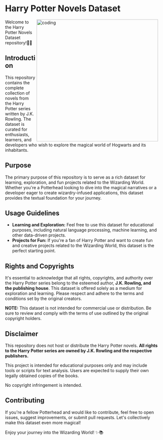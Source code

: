 # Harry Potter Novels Dataset

<img align="right" alt="coding" width="400" src="https://github.com/Ginga1402/Harry_Potter_dataset/assets/130181481/b91d646f-74c9-4cba-95fc-538f7f85e369" >


Welcome to the Harry Potter Novels Dataset repository!🧙‍♂️

## Introduction

This repository contains the complete collection of novels from the Harry Potter series written by J.K. Rowling. The dataset is curated for enthusiasts, learners, and developers who wish to explore the magical world of Hogwarts and its inhabitants.

## Purpose

The primary purpose of this repository is to serve as a rich dataset for learning, exploration, and fun projects related to the Wizarding World. Whether you're a Potterhead looking to dive into the magical narratives or a developer eager to create wizardry-infused applications, this dataset provides the textual foundation for your journey.

## Usage Guidelines

- **Learning and Exploration:** Feel free to use this dataset for educational purposes, including natural language processing, machine learning, and other data-driven projects.
- **Projects for Fun:** If you're a fan of Harry Potter and want to create fun and creative projects related to the Wizarding World, this dataset is the perfect starting point.

## Rights and Copyrights

It's essential to acknowledge that all rights, copyrights, and authority over the Harry Potter series belong to the esteemed author, **J.K. Rowling, and the publishing house**. This dataset is offered solely as a medium for exploration and learning. Please respect and adhere to the terms and conditions set by the original creators.

**NOTE:** This dataset is not intended for commercial use or distribution. Be sure to review and comply with the terms of use outlined by the original copyright holders.

## Disclaimer

This repository does not host or distribute the Harry Potter novels. **All rights to the Harry Potter series are owned by J.K. Rowling and the respective publishers.**

This project is intended for educational purposes only and may include tools or scripts for text analysis. Users are expected to supply their own legally obtained copies of the books.

No copyright infringement is intended.


## Contributing

If you're a fellow Potterhead and would like to contribute, feel free to open issues, suggest improvements, or submit pull requests. Let's collectively make this dataset even more magical!

Enjoy your journey into the Wizarding World! ✨📚



